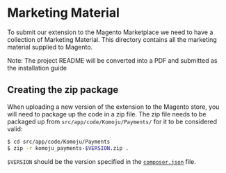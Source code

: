# Marketing Material

To submit our extension to the Magento Marketplace we need to have a collection of Marketing Material. This directory contains all the marketing material supplied to Magento.

Note: The project README will be converted into a PDF and submitted as the installation guide

## Creating the zip package

When uploading a new version of the extension to the Magento store, you will need to package up the code in a zip file. The zip file needs to be packaged up from `src/app/code/Komoju/Payments/` for it to be considered valid:
```bash
$ cd src/app/code/Komoju/Payments
$ zip -r komoju_payments-$VERSION.zip .
```

`$VERSION` should be the version specified in the [`composer.json`](../../src/app/code/Komoju/Payments/composer.json) file.